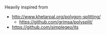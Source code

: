 ﻿Heavily inspired from 
* http://www.khetarpal.org/polygon-splitting/
   * https://github.com/grimsa/polysplit/
* https://github.com/simplegeo/jts